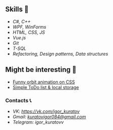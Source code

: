 ## Skills 🧠
 - *C#, C++*
 - *WPF, WinForms*
 - *HTML, CSS, JS*
 - *Vue.js*
 - *Git*
 - *T-SQL*
 - *Refactoring, Design patterns, Data structures*

## Might be interesting 🍒
 - [Funny orbit animation on CSS](https://kuratovigor.github.io/figuresorbit.github.io/)
 - [Simple ToDo list & local storage](https://kuratovigor.github.io/todoListJS.github.io/)

### Contacts 📞
 - *VK: https://vk.com/igor_kuratov*
 - *Gmail: kuratovigor084@gmail.com*
 - *Telegram: igor_kuratovv*
